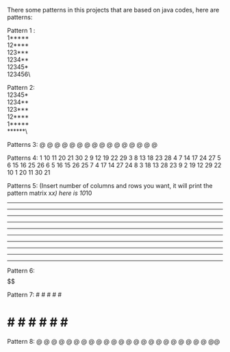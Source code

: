 There some patterns in this projects that are based on java codes, 
here are patterns: 

Pattern 1 :\
1*****\
12****\
123***\
1234**\
12345*\
123456\


Pattern 2: \
12345*\
1234**\
123***\
12****\
1*****\
******\

Patterns 3:
@
@ @
@  @
@   @
@    @
@     @
@ @ @ @ @ 

Patterns 4:
1 10 11 20 21 30
2 9 12 19 22 29
3 8 13 18 23 28
4 7 14 17 24 27
5 6 15 16 25 26
6 5 16 15 26 25
7 4 17 14 27 24
8 3 18 13 28 23
9 2 19 12 29 22
10 1 20 11 30 21

Patterns 5: (Insert number of columns and rows you want, it will print the pattern matrix x*x) here is 10*10
**********
**********
**********
**********
**********
**********
**********
**********
**********
**********

Pattern 6: 
     $$
    $$$$
   $$$$$$
  $$$$$$$$
 $$$$$$$$$$
$$$$$$$$$$$$

Pattern 7:
      # 
     #  #
    #    #
   #      #
  #        #
 #          #
#            #
# # # # # # # # 

Pattern 8:
       @
     @  @
    @    @
   @      @
  @        @
 @          @
@            @
 @          @
  @        @
   @      @
    @    @
     @  @
      @@
